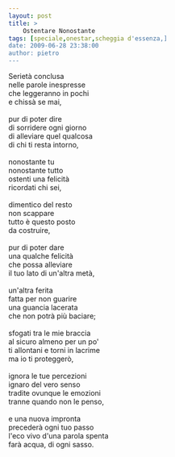 ```yaml
---
layout: post
title: >
    Ostentare Nonostante
tags: [speciale,onestar,scheggia d'essenza,]
date: 2009-06-28 23:38:00
author: pietro
---
```

Serietà conclusa<br/>nelle parole inespresse<br/>che leggeranno in pochi<br/>e chissà se mai,<br/><br/>pur di poter dire<br/>di sorridere ogni giorno<br/>di alleviare quel qualcosa<br/>di chi ti resta intorno,<br/><br/>nonostante tu<br/>nonostante tutto<br/>ostenti una felicità<br/>ricordati chi sei,<br/><br/>dimentico del resto<br/>non scappare<br/>tutto è questo posto<br/>da costruire,<br/><br/>pur di poter dare<br/>una qualche felicità<br/>che possa alleviare<br/>il tuo lato di un'altra metà,<br/><br/>un'altra ferita<br/>fatta per non guarire<br/>una guancia lacerata<br/>che non potrà più baciare;<br/><br/>sfogati tra le mie braccia<br/>al sicuro almeno per un po'<br/>ti allontani e torni in lacrime<br/>ma io ti proteggerò,<br/><br/>ignora le tue percezioni<br/>ignaro del vero senso<br/>tradite ovunque le emozioni<br/>tranne quando non le penso,<br/><br/>e una nuova impronta<br/>precederà ogni tuo passo<br/>l'eco vivo d'una parola spenta<br/>farà acqua, di ogni sasso.
